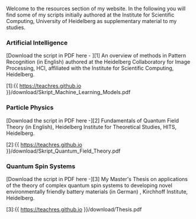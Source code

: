 
Welcome to the resources section of my website. In the following you will find some of my scripts initially authored at the Institute for Scientific Computing, University of Heidelberg as supplementary material to my studies. 

### Artificial Intelligence

[Download the script in PDF here - ][1] An overview of methods in Pattern Recognition (in English) authored at the Heidelberg Collaboratory for Image Processing, HCI, affiliated with the Institute for Scientific Computing, Heidelberg. 

[1]:{{ https://teachres.github.io }}/download/Skript_Machine_Learning_Models.pdf

### Particle Physics
[Download the script in PDF here -][2] Fundamentals of Quantum Field Theory (in English), Heidelberg Institute for Theoretical Studies, HITS, Heidelberg. 

[2]:{{ https://teachres.github.io }}/download/Skript_Quantum_Field_Theory.pdf

### Quantum Spin Systems
[Download the script in PDF here -][3] My Master's Thesis on applications of the theory of complex quantum spin systems to developing novel environmentally friendly battery materials (in German) , Kirchhoff Institute, Heidelberg.

[3]:{{ https://teachres.github.io }}/download/Thesis.pdf
